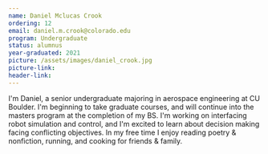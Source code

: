 ```yaml
---
name: Daniel Mclucas Crook
ordering: 12
email: daniel.m.crook@colorado.edu
program: Undergraduate 
status: alumnus 
year-graduated: 2021
picture: /assets/images/daniel_crook.jpg 
picture-link: 
header-link: 
---
```


I'm Daniel, a senior undergraduate majoring in aerospace engineering at CU Boulder. I'm beginning to take graduate courses, and will continue into the masters program at the completion of my BS. I'm working on interfacing robot simulation and control, and I'm excited to learn about decision making facing conflicting objectives. In my free time I enjoy reading poetry & nonfiction, running, and cooking for friends & family.